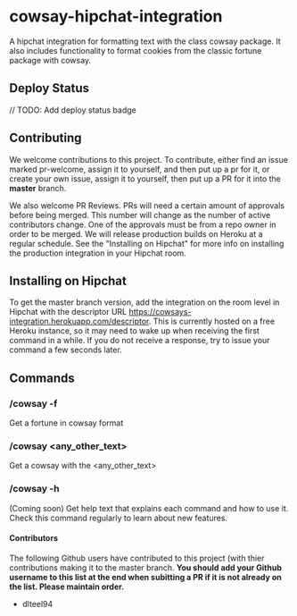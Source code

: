 # cowsay-hipchat-integration
A hipchat integration for formatting text with the class cowsay package.  It also includes functionality to format cookies from the classic fortune package with cowsay.

## Deploy Status
// TODO: Add deploy status badge

## Contributing
We welcome contributions to this project.  To contribute, either find an issue marked pr-welcome, assign it to yourself, and then put up a pr for it, or create your own issue, assign it to yourself, then put up a PR for it into the **master** branch.

We also welcome PR Reviews.  PRs will need a certain amount of approvals before being merged.  This number will change as the number of active contributors change.  One of the approvals must be from a repo owner in order to be merged.  We will release production builds on Heroku at a regular schedule.  See the "Installing on Hipchat" for more info on installing the production integration in your Hipchat room.

## Installing on Hipchat
To get the master branch version, add the integration on the room level in Hipchat with the descriptor URL https://cowsays-integration.herokuapp.com/descriptor.  This is currently hosted on a free Heroku instance, so it may need to wake up when receiving the first command in a while.  If you do not receive a response, try to issue your command a few seconds later.

## Commands
### /cowsay -f
Get a fortune in cowsay format

### /cowsay <any_other_text>
Get a cowsay with the <any_other_text>

### /cowsay -h
(Coming soon)
Get help text that explains each command and how to use it.  Check this command regularly to learn about new features.

#### Contributors
The following Github users have contributed to this project (with thier contributions making it to the master branch.  **You should add your Github username to this list at the end when subitting a PR if it is not already on the list.  Please maintain order.**
- dlteel94
